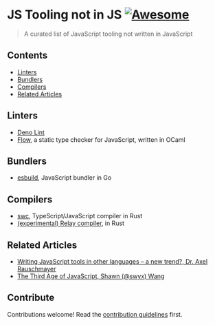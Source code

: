 # JS Tooling not in JS [![Awesome](https://awesome.re/badge.svg)](https://awesome.re)

> A curated list of JavaScript tooling not written in JavaScript


## Contents

- [Linters](#linters)
- [Bundlers](#bundlers)
- [Compilers](#compilers)
- [Related Articles](#related-articles)

## Linters

- [Deno Lint](https://github.com/denoland/deno_lint)
- [Flow](https://flow.org/), a static type checker for JavaScript, written in OCaml


## Bundlers

- [esbuild](https://esbuild.github.io/getting-started/), JavaScript bundler in Go

## Compilers

- [swc](https://github.com/swc-project/swc), TypeScript/JavaScript compiler in Rust
- [(experimental) Relay compiler](https://github.com/facebook/relay/tree/master/compiler), in Rust

## Related Articles

- [Writing JavaScript tools in other languages – a new trend?, Dr. Axel Rauschmayer](https://2ality.com/2020/10/js-plus-other-languages.html)
- [The Third Age of JavaScript, Shawn (@swyx) Wang](https://www.swyx.io/js-third-age/)

## Contribute

Contributions welcome! Read the [contribution guidelines](CONTRIBUTING.md) first.
